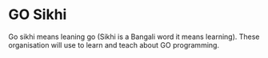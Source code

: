 # GO Sikhi
Go sikhi means leaning go (Sikhi is a Bangali word it means learning). These organisation will use to learn and teach about GO programming.

